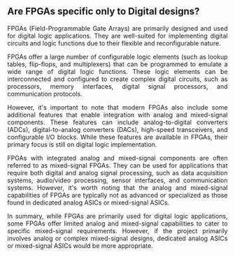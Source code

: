 ## Are FPGAs specific only to Digital designs?

<p align="justify">FPGAs (Field-Programmable Gate Arrays) are primarily designed and used for digital logic applications. They are well-suited for implementing digital circuits and logic functions due to their flexible and reconfigurable nature.</p>

<p align="justify">FPGAs offer a large number of configurable logic elements (such as lookup tables, flip-flops, and multiplexers) that can be programmed to emulate a wide range of digital logic functions. These logic elements can be interconnected and configured to create complex digital circuits, such as processors, memory interfaces, digital signal processors, and communication protocols.</p>

<p align="justify">However, it's important to note that modern FPGAs also include some additional features that enable integration with analog and mixed-signal components. These features can include analog-to-digital converters (ADCs), digital-to-analog converters (DACs), high-speed transceivers, and configurable I/O blocks. While these features are available in FPGAs, their primary focus is still on digital logic implementation.</p>

<p align="justify">FPGAs with integrated analog and mixed-signal components are often referred to as mixed-signal FPGAs. They can be used for applications that require both digital and analog signal processing, such as data acquisition systems, audio/video processing, sensor interfaces, and communication systems. However, it's worth noting that the analog and mixed-signal capabilities of FPGAs are typically not as advanced or specialized as those found in dedicated analog ASICs or mixed-signal ASICs.</p>

<p align="justify">In summary, while FPGAs are primarily used for digital logic applications, some FPGAs offer limited analog and mixed-signal capabilities to cater to specific mixed-signal requirements. However, if the project primarily involves analog or complex mixed-signal designs, dedicated analog ASICs or mixed-signal ASICs would be more appropriate.</p>
